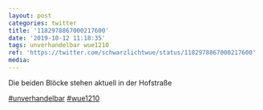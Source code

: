 ```yaml
---
layout: post
categories: twitter
title: '1182978867000217600'
date: '2019-10-12 11:18:35'
tags: unverhandelbar wue1210
ref: 'https://twitter.com/schwarzlichtwue/status/1182978867000217600'
media:
---
```

Die beiden Blöcke stehen aktuell in der Hofstraße

[#unverhandelbar](/t/unverhandelbar) [#wue1210](/t/wue1210)